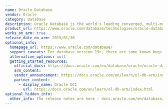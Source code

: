 ```yaml
---
name: Oracle Database
vendor: Oracle
category: Database
description: Oracle Database is the world's leading converged, multi-model database management system for any data management workload. It is offered as a free version with resource limitations or as a commercially supported product.
product_url: https://www.oracle.com/database/technologies/oracle-database-software-downloads.html
works_on_arm: true
release_date_on_arm: 2019/01/30
optional_info:
  homepage_url: https://www.oracle.com/database/
  support_caveats: For database version 19c, there are some known bugs listed [here](https://docs.oracle.com/en/database/oracle/oracle-database/19/rnrdm/issues-affecting-linux-arm-aarch64-oracle-database-19.14.html). The latest versions are more stable on the Arm architecture.
  alternative_options: null
  getting_started_resources:
    official_docs: https://docs.oracle.com/en/database/oracle/oracle-database/19/ladbi/operating-system-reqs-arm.html
    arm_content:
    vendor_announcement: https://docs.oracle.com/en/learn/ol-db-arm/index.html#introduction
    partner_content:
      - display_name: Oracle OCI
        url: https://docs.oracle.com/en/learn/ol-db-arm/index.html
optional_hidden_info:
  other_info: The release notes are here - docs.oracle.com/en/database/oracle/oracle-database/19/rnrdm/purpose-these-release-notes.html.  Oracle Database supports ARM64 architecture starting with version 19c. A [tutorial for installing Oracle Database on Oracle Linux for ARM](https://docs.oracle.com/en/learn/ol-db-arm/index.html#introduction) is available.
---
```

